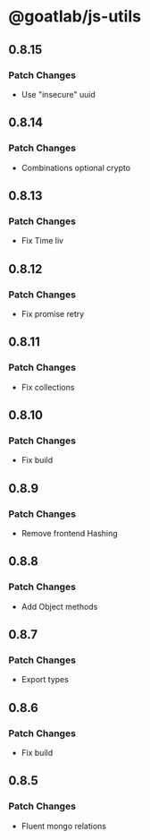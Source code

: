 # @goatlab/js-utils

## 0.8.15

### Patch Changes

- Use "insecure" uuid

## 0.8.14

### Patch Changes

- Combinations optional crypto

## 0.8.13

### Patch Changes

- Fix Time liv

## 0.8.12

### Patch Changes

- Fix promise retry

## 0.8.11

### Patch Changes

- Fix collections

## 0.8.10

### Patch Changes

- Fix build

## 0.8.9

### Patch Changes

- Remove frontend Hashing

## 0.8.8

### Patch Changes

- Add Object methods

## 0.8.7

### Patch Changes

- Export types

## 0.8.6

### Patch Changes

- Fix build

## 0.8.5

### Patch Changes

- Fluent mongo relations
